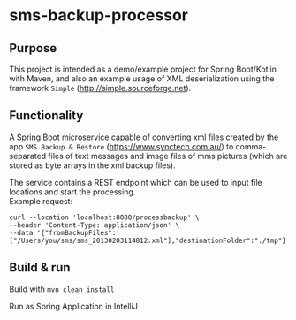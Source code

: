 # sms-backup-processor

## Purpose

This project is intended as a demo/example project for Spring Boot/Kotlin with Maven,
and also an example usage of XML deserialization using the framework `Simple` (http://simple.sourceforge.net).

## Functionality

A Spring Boot microservice capable of converting xml files created by the app `SMS Backup & Restore`
(https://www.synctech.com.au/) to comma-separated files of text messages and image files of
mms pictures (which are stored as byte arrays in the xml backup files).  

The service contains a REST endpoint which can be used to input file locations and start the processing.  
Example request:  
```shell
curl --location 'localhost:8080/processbackup' \
--header 'Content-Type: application/json' \
--data '{"fromBackupFiles":["/Users/you/sms/sms_20130203114812.xml"],"destinationFolder":"./tmp"}'
```

## Build & run

Build with `mvn clean install`  

Run as Spring Application in IntelliJ

